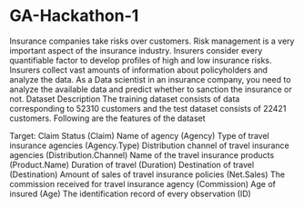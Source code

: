 # GA-Hackathon-1
Insurance companies take risks over customers. Risk management is a very important aspect of the insurance industry. Insurers consider every quantifiable factor to develop profiles of high and low insurance risks. Insurers collect vast amounts of information about policyholders and analyze the data.
As a Data scientist in an insurance company, you need to analyze the available data and predict whether to sanction the insurance or not.
Dataset Description
The training dataset consists of data corresponding to 52310 customers and the test dataset consists of 22421 customers. Following are the features of the dataset

Target: Claim Status (Claim)
Name of agency (Agency)
Type of travel insurance agencies (Agency.Type)
Distribution channel of travel insurance agencies (Distribution.Channel)
Name of the travel insurance products (Product.Name)
Duration of travel (Duration)
Destination of travel (Destination)
Amount of sales of travel insurance policies (Net.Sales)
The commission received for travel insurance agency (Commission)
Age of insured (Age)
The identification record of every observation (ID)
